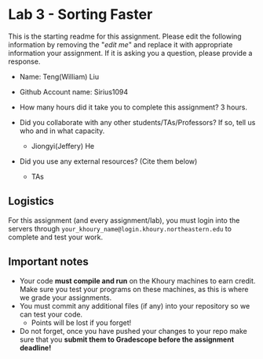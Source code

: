 # Lab 3 - Sorting Faster

This is the starting readme for this assignment.  Please edit the following information by removing the "*edit me*" and replace it with appropriate information your assignment. If it is asking you a question, please provide a response.

- Name: Teng(William) Liu
- Github Account name: Sirius1094

- How many hours did it take you to complete this assignment? 3 hours.

- Did you collaborate with any other students/TAs/Professors? If so, tell us who and in what capacity.
  - Jiongyi(Jeffery) He

- Did you use any external resources? (Cite them below)
  - TAs

## Logistics

For this assignment (and every assignment/lab), you must login into the servers through `your_khoury_name@login.khoury.northeastern.edu` to complete and test your work. 

## Important notes

* Your code **must compile and run** on the Khoury machines to earn credit. Make sure you test your programs on these machines, as this is where we grade your assignments.
* You must commit any additional files (if any) into your repository so we can test your code.
  * Points will be lost if you forget!
* Do not forget, once you have pushed your changes to your repo make sure that you **submit them to Gradescope before the assignment deadline!**

